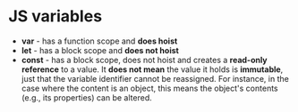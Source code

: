 # JS variables
- **var** - has a function scope and **does hoist**
- **let** - has a block scope and **does not hoist**
- **const** - has a block scope, does not hoist and creates a **read-only reference** to a value. It **does not mean** the value it holds is **immutable**, just that the variable identifier cannot be reassigned. For instance, in the case where the content is an object, this means the object's contents (e.g., its properties) can be altered.